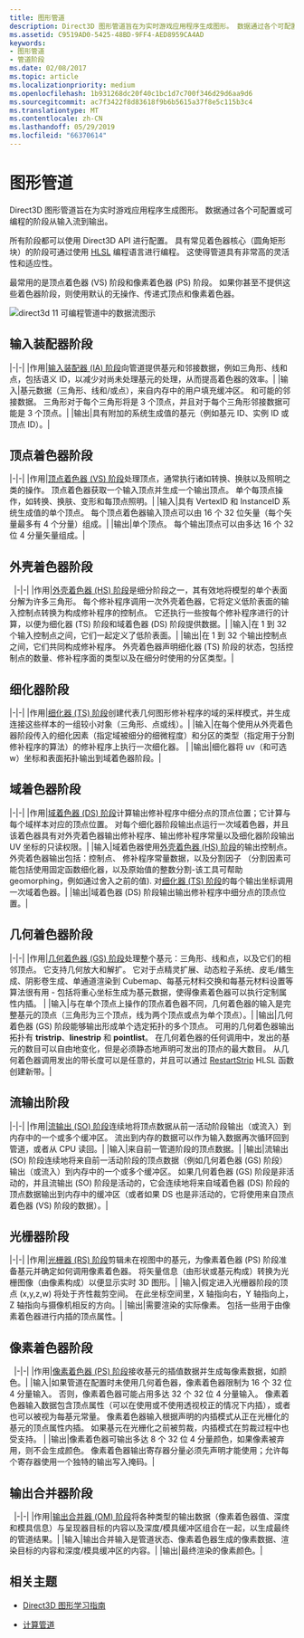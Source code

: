 ```yaml
---
title: 图形管道
description: Direct3D 图形管道旨在为实时游戏应用程序生成图形。 数据通过各个可配置或可编程的阶段从输入流到输出。
ms.assetid: C9519AD0-5425-48BD-9FF4-AED8959CA4AD
keywords:
- 图形管道
- 管道阶段
ms.date: 02/08/2017
ms.topic: article
ms.localizationpriority: medium
ms.openlocfilehash: 1b931268dc20f40c1bc1d7c700f346d29d6aa9d6
ms.sourcegitcommit: ac7f3422f8d83618f9b6b5615a37f8e5c115b3c4
ms.translationtype: MT
ms.contentlocale: zh-CN
ms.lasthandoff: 05/29/2019
ms.locfileid: "66370614"
---
```

# <a name="graphics-pipeline"></a>图形管道


Direct3D 图形管道旨在为实时游戏应用程序生成图形。 数据通过各个可配置或可编程的阶段从输入流到输出。

所有阶段都可以使用 Direct3D API 进行配置。 具有常见着色器核心（圆角矩形块）的阶段可通过使用 [HLSL](https://docs.microsoft.com/windows/desktop/direct3dhlsl/dx-graphics-hlsl) 编程语言进行编程。 这使得管道具有非常高的灵活性和适应性。

最常用的是顶点着色器 (VS) 阶段和像素着色器 (PS) 阶段。 如果你甚至不提供这些着色器阶段，则使用默认的无操作、传递式顶点和像素着色器。

![direct3d 11 可编程管道中的数据流图示](images/d3d11-pipeline-stages.jpg)

## <a name="input-assembler-stage"></a>输入装配器阶段

|-|-| |作用|[输入装配器 (IA) 阶段](input-assembler-stage--ia-.md)向管道提供基元和邻接数据，例如三角形、线和点，包括语义 ID，以减少对尚未处理基元的处理，从而提高着色器的效率。| |输入|基元数据（三角形、线和/或点），来自内存中的用户填充缓冲区。 和可能的邻接数据。 三角形对于每个三角形将是 3 个顶点，并且对于每个三角形邻接数据可能是 3 个顶点。| |输出|具有附加的系统生成值的基元（例如基元 ID、实例 ID 或顶点 ID）。|

## <a name="vertex-shader-stage"></a>顶点着色器阶段

|-|-| |作用|[顶点着色器 (VS) 阶段](vertex-shader-stage--vs-.md)处理顶点，通常执行诸如转换、换肤以及照明之类的操作。 顶点着色器获取一个输入顶点并生成一个输出顶点。 单个每顶点操作，如转换、换肤、变形和每顶点照明。| |输入|具有 VertexID 和 InstanceID 系统生成值的单个顶点。 每个顶点着色器输入顶点可以由 16 个 32 位矢量（每个矢量最多有 4 个分量）组成。| |输出|单个顶点。 每个输出顶点可以由多达 16 个 32 位 4 分量矢量组成。|
 
## <a name="hull-shader-stage"></a>外壳着色器阶段
 
|-|-| |作用|[外壳着色器 (HS) 阶段](hull-shader-stage--hs-.md)是细分阶段之一，其有效地将模型的单个表面分解为许多三角形。 每个修补程序调用一次外壳着色器，它将定义低阶表面的输入控制点转换为构成修补程序的控制点。 它还执行一些按每个修补程序进行的计算，以便为细化器 (TS) 阶段和域着色器 (DS) 阶段提供数据。| |输入|在 1 到 32 个输入控制点之间，它们一起定义了低阶表面。| |输出|在 1 到 32 个输出控制点之间，它们共同构成修补程序。 外壳着色器声明细化器 (TS) 阶段的状态，包括控制点的数量、修补程序面的类型以及在细分时使用的分区类型。|

## <a name="tessellator-stage"></a>细化器阶段

|-|-| |作用|[细化器 (TS) 阶段](tessellator-stage--ts-.md)创建代表几何图形修补程序的域的采样模式，并生成连接这些样本的一组较小对象（三角形、点或线）。| |输入|在每个使用从外壳着色器阶段传入的细化因素（指定域被细分的细微程度）和分区的类型（指定用于分割修补程序的算法）的修补程序上执行一次细化器。 | |输出|细化器将 uv（和可选 w）坐标和表面拓扑输出到域着色器阶段。|

## <a name="domain-shader-stage"></a>域着色器阶段

|-|-| |作用|[域着色器 (DS) 阶段](domain-shader-stage--ds-.md)计算输出修补程序中细分点的顶点位置；它计算与每个域样本对应的顶点位置。 对每个细化器阶段输出点运行一次域着色器，并且该着色器具有对外壳着色器输出修补程序、输出修补程序常量以及细化器阶段输出 UV 坐标的只读权限。| |输入|域着色器使用[外壳着色器 (HS) 阶段](hull-shader-stage--hs-.md)的输出控制点。 外壳着色器输出包括：控制点、 修补程序常量数据，以及分割因子 （分割因素可能包括使用固定函数细化器，以及原始值的整数分割-该工具可帮助 geomorphing，例如通过舍入之前的值). 对[细化器 (TS) 阶段](tessellator-stage--ts-.md)的每个输出坐标调用一次域着色器。| |输出|域着色器 (DS) 阶段输出输出修补程序中细分点的顶点位置。|

## <a name="geometry-shader-stage"></a>几何着色器阶段

|-|-| |作用|[几何着色器 (GS) 阶段](geometry-shader-stage--gs-.md)处理整个基元：三角形、线和点，以及它们的相邻顶点。 它支持几何放大和解扩。 它对于点精灵扩展、动态粒子系统、皮毛/鳍生成、阴影卷生成、单通道渲染到 Cubemap、每基元材料交换和每基元材料设置等算法很有用 - 包括将重心坐标生成为基元数据，使得像素着色器可以执行定制属性内插。 | |输入|与在单个顶点上操作的顶点着色器不同，几何着色器的输入是完整基元的顶点（三角形为三个顶点，线为两个顶点或点为单个顶点）。| |输出|几何着色器 (GS) 阶段能够输出形成单个选定拓扑的多个顶点。 可用的几何着色器输出拓扑有 <strong>tristrip</strong>、<strong>linestrip</strong> 和 <strong>pointlist</strong>。 在几何着色器的任何调用中，发出的基元的数目可以自由地变化，但是必须静态地声明可发出的顶点的最大数目。 从几何着色器调用发出的带长度可以是任意的，并且可以通过 [RestartStrip](https://docs.microsoft.com/windows/desktop/direct3dhlsl/dx-graphics-hlsl-so-restartstrip) HLSL 函数创建新带。|

## <a name="stream-output-stage"></a>流输出阶段

|-|-| |作用|[流输出 (SO) 阶段](stream-output-stage--so-.md)连续地将顶点数据从前一活动阶段输出（或流入）到内存中的一个或多个缓冲区。 流出到内存的数据可以作为输入数据再次循环回到管道，或者从 CPU 读回。| |输入|来自前一管道阶段的顶点数据。| |输出|流输出 (SO) 阶段连续地将来自前一活动阶段的顶点数据（例如几何着色器 (GS) 阶段）输出（或流入）到内存中的一个或多个缓冲区。 如果几何着色器 (GS) 阶段是非活动的，并且流输出 (SO) 阶段是活动的，它会连续地将来自域着色器 (DS) 阶段的顶点数据输出到内存中的缓冲区（或者如果 DS 也是非活动的，它将使用来自顶点着色器 (VS) 阶段的数据）。|

## <a name="rasterizer-stage"></a>光栅器阶段

|-|-| |作用|[光栅器 (RS) 阶段](rasterizer-stage--rs-.md)剪辑未在视图中的基元，为像素着色器 (PS) 阶段准备基元并确定如何调用像素着色器。 将矢量信息（由形状或基元构成）转换为光栅图像（由像素构成）以便显示实时 3D 图形。| |输入|假定进入光栅器阶段的顶点 (x,y,z,w) 将处于齐性裁剪空间。 在此坐标空间里，X 轴指向右，Y 轴指向上，Z 轴指向与摄像机相反的方向。| |输出|需要渲染的实际像素。 包括一些用于由像素着色器进行内插的顶点属性。|

## <a name="pixel-shader-stage"></a>像素着色器阶段
 
|-|-| |作用|[像素着色器 (PS) 阶段](pixel-shader-stage--ps-.md)接收基元的插值数据并生成每像素数据，如颜色。| |输入|如果管道在配置时未使用几何着色器，像素着色器限制为 16 个 32 位 4 分量输入。 否则，像素着色器可能占用多达 32 个 32 位 4 分量输入。 像素着色器输入数据包含顶点属性（可以在使用或不使用透视校正的情况下内插），或者也可以被视为每基元常量。 像素着色器输入根据声明的内插模式从正在光栅化的基元的顶点属性内插。 如果基元在光栅化之前被剪裁，内插模式在剪裁过程中也受支持。 | |输出|像素着色器可输出多达 8 个 32 位 4 分量颜色，如果像素被弃用，则不会生成颜色。 像素着色器输出寄存器分量必须先声明才能使用；允许每个寄存器使用一个独特的输出写入掩码。|

## <a name="output-merger-stage"></a>输出合并器阶段
 
|-|-| |作用|[输出合并器 (OM) 阶段](output-merger-stage--om-.md)将各种类型的输出数据（像素着色器值、深度和模具信息）与呈现器目标的内容以及深度/模具缓冲区组合在一起，以生成最终的管道结果。| |输入|输出合并输入是管道状态、像素着色器生成的像素数据、渲染目标的内容和深度/模具缓冲区的内容。| |输出|最终渲染的像素颜色。|

## <a name="related-topics"></a>相关主题

- [Direct3D 图形学习指南](index.md)

- [计算管道](compute-pipeline.md)
